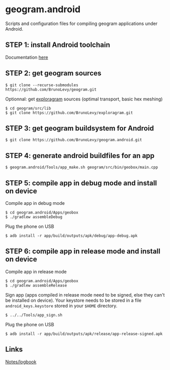 # geogram.android
Scripts and configuration files for compiling geogram applications under Android.

STEP 1: install Android toolchain
---------------------------------
Documentation [here](TOOLCHAIN.md)

STEP 2: get geogram sources
---------------------------
```
$ git clone --recurse-submodules https://github.com/BrunoLevy/geogram.git
```
Optionnal: get [exploragram](https://github.com/BrunoLevy/exploragram) sources (optimal transport, basic hex meshing)
```
$ cd geogram/src/lib
$ git clone https://github.com/BrunoLevy/exploragram.git
```

STEP 3: get geogram buildsystem for Android
-------------------------------------------
```
$ git clone https://github.com/BrunoLevy/geogram.android.git
```

STEP 4: generate android buildfiles for an app
----------------------------------------------
```
$ geogram.android/Tools/app_make.sh geogram/src/bin/geobox/main.cpp
```

STEP 5: compile app in debug mode and install on device
-------------------------------------------------------
Compile app in debug mode
```
$ cd geogram.android/Apps/geobox
$ ./gradlew assembleDebug
```
Plug the phone on USB
```
$ adb install -r app/build/outputs/apk/debug/app-debug.apk
```

STEP 6: compile app in release mode and install on device
--------------------------------------------------------
Compile app in release mode
```
$ cd geogram.android/Apps/geobox
$ ./gradlew assembleRelease
```
Sign app (apps compiled in release mode need to be signed, else
they can't be installed on device). Your keystore needs to be
stored in a file `android_keys.keystore` stored in your `$HOME`
directory.
```
$ ../../Tools/app_sign.sh
```
Plug the phone on USB
```
$ adb install -r app/build/outputs/apk/release/app-release-signed.apk
```

Links
-----
[Notes/logbook](NODES.md)